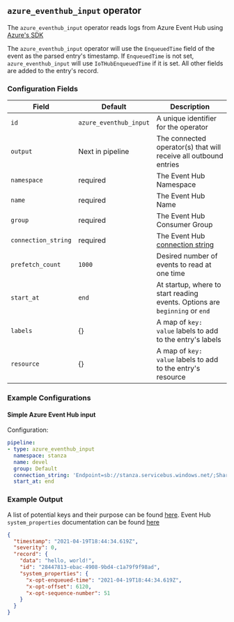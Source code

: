 ## `azure_eventhub_input` operator

The `azure_eventhub_input` operator reads logs from Azure Event Hub using [Azure's SDK](https://github.com/Azure/azure-event-hubs-go)

The `azure_eventhub_input` operator will use the `EnqueuedTime` field of the event as the parsed entry's timestamp. If `EnqueuedTime` is not set, `azure_eventhub_input` will use `IoTHubEnqueuedTime` if it is set. All other fields are added to the entry's record.

### Configuration Fields

| Field               | Default                | Description                                                                                   |
| ---                 | ---                    | ---                                                                                           |
| `id`                | `azure_eventhub_input` | A unique identifier for the operator                                                          |
| `output`            | Next in pipeline       | The connected operator(s) that will receive all outbound entries                              |
| `namespace`         | required               | The Event Hub Namespace                                                                       |
| `name`              | required               | The Event Hub Name                                                                            |
| `group`             | required               | The Event Hub Consumer Group                                                                  |
| `connection_string` | required               | The Event Hub [connection string](https://docs.microsoft.com/en-us/azure/event-hubs/event-hubs-get-connection-string) |
| `prefetch_count`    | `1000`                 | Desired number of events to read at one time                                                  |
| `start_at`          | `end`                  | At startup, where to start reading events. Options are `beginning` or `end`                   |
| `labels`            | {}                     | A map of `key: value` labels to add to the entry's labels                                     |
| `resource`          | {}                     | A map of `key: value` labels to add to the entry's resource                                   |

### Example Configurations

#### Simple Azure Event Hub input

Configuration:
```yaml
pipeline:
- type: azure_eventhub_input
  namespace: stanza
  name: devel
  group: Default
  connection_string: 'Endpoint=sb://stanza.servicebus.windows.net/;SharedAccessKeyName=dev;SharedAccessKey=supersecretkey;EntityPath=devel'
  start_at: end
```

### Example Output

A list of potential keys and their purpose can be found [here](https://github.com/Azure/azure-event-hubs-go/blob/master/event.go). Event Hub `system_properties` documentation can be found [here](https://docs.microsoft.com/en-us/azure/data-explorer/ingest-data-event-hub-overview#event-system-properties-mapping)

```json
{
  "timestamp": "2021-04-19T18:44:34.619Z",
  "severity": 0,
  "record": {
    "data": "hello, world!",
    "id": "28447813-ebac-4908-9bd4-c1a79f9f98ad",
    "system_properties": {
      "x-opt-enqueued-time": "2021-04-19T18:44:34.619Z",
      "x-opt-offset": 6120,
      "x-opt-sequence-number": 51
    }
  }
}
```
